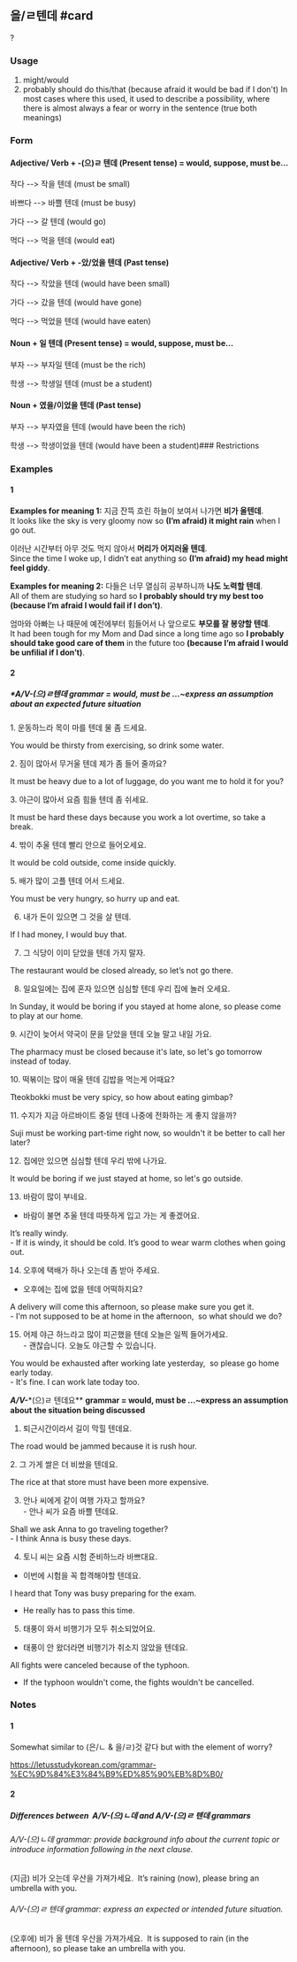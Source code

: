 ## 을/ㄹ텐데 #card
?
### Usage
1. might/would
2. probably should do this/that (because afraid it would be bad if I don't)
In most cases where this used, it used to describe a possibility, where there is almost always a fear or worry in the sentence (true both meanings)
### Form
#### Adjective/ Verb + -(으)ㄹ 텐데 (Present tense) = would, suppose, must be...

작다 --> 작을 텐데 (must be small)

바쁘다 --> 바쁠 텐데 (must be busy)

가다 --> 갈 텐데 (would go)

먹다 --> 먹을 텐데 (would eat)
#### Adjective/ Verb + -았/었을 텐데 (Past tense)

작다 --> 작았을 텐데 (would have been small)

가다 --> 갔을 텐데 (would have gone)

먹다 --> 먹었을 텐데 (would have eaten)
#### Noun + 일 텐데 (Present tense) = would, suppose, must be...

부자 --> 부자일 텐데 (must be the rich)

학생 --> 학생일 텐데 (must be a student)
#### Noun + 였을/이었을 텐데 (Past tense)

부자 --> 부자였을 텐데 (would have been the rich)

학생 --> 학생이었을 텐데 (would have been a student)### Restrictions
### Examples
#### 1
**Examples for meaning 1:** 지금 잔뜩 흐린 하늘이 보여서 나가면 **비가 올텐데**.  
It looks like the sky is very gloomy now so **(I’m afraid) it might rain** when I go out.

이러난 시간부터 아무 것도 먹지 않아서 **머리가 어지러울 텐데**.  
Since the time I woke up, I didn’t eat anything so **(I’m afraid) my head might feel giddy**.

**Examples for meaning 2:** 다들은 너무 열심히 공부하니까 **나도 노력할 텐데**.  
All of them are studying so hard so **I probably should try my best too (because I’m afraid I would fail if I don’t)**.

엄마와 아빠는 나 때문에 예전에부터 힘들어서 나 앞으로도 **부모를 잘 봉양할 텐데**.  
It had been tough for my Mom and Dad since a long time ago so **I probably should take good care of them** in the future too **(because I’m afraid I would be unfilial if I don’t)**.
#### 2
##### ***A/V-(으)ㄹ텐데 grammar = would, must be ...~express an assumption about an expected future situation**

  

1. 운동하느라 목이 마를 텐데 물 좀 드세요.

You would be thirsty from exercising, so drink some water.

  

2. 짐이 많아서 무거울 텐데 제가 좀 들어 줄까요?

It must be heavy due to a lot of luggage, do you want me to hold it for you? 

  

3. 야근이 많아서 요즘 힘들 텐데 좀 쉬세요.

It must be hard these days because you work a lot overtime, so take a break. 

  

4. 밖이 추울 텐데 빨리 안으로 들어오세요.

It would be cold outside, come inside quickly. 

  

5. 배가 많이 고플 텐데 어서 드세요.

You must be very hungry, so hurry up and eat.

  

6. 내가 돈이 있으면 그 것을 살 텐데.

If I had money, I would buy that.

  

7. 그 식당이 이미 닫았을 텐데 가지 말자.

The restaurant would be closed already, so let’s not go there.

  

8. 일요일에는 집에 혼자 있으면 심심할 텐데 우리 집에 놀러 오세요.

In Sunday, it would be boring if you stayed at home alone, so please come to play at our home.

  

9. 시간이 늦어서 약국이 문을 닫았을 텐데 오늘 말고 내일 가요.

The pharmacy must be closed because it's late, so let's go tomorrow instead of today.

  

10. 떡볶이는 많이 매울 텐데 김밥을 먹는게 어때요? 

Tteokbokki must be very spicy, so how about eating gimbap? 

  

11. 수지가 지금 아르바이트 중일 텐데 나중에 전화하는 게 좋지 않을까?

Suji must be working part-time right now, so wouldn't it be better to call her later? 

  

12. 집에만 있으면 심심할 텐데 우리 밖에 나가요. 

It would be boring if we just stayed at home, so let's go outside.

  

13. 바람이 많이 부네요.  
- 바람이 불면 추울 텐데 따뜻하게 입고 가는 게 좋겠어요.

It’s really windy.  
- If it is windy, it should be cold. It’s good to wear warm clothes when going out.

  

14. 오후에 택배가 하나 오는데 좀 받아 주세요.  
- 오후에는 집에 없을 텐데 어떡하지요?

A delivery will come this afternoon, so please make sure you get it.  
- I'm not supposed to be at home in the afternoon,  so what should we do?

  

15. 어제 야근 하느라고 많이 피곤했을 텐데 오늘은 일찍 들어가세요.  
- 괜찮습니다. 오늘도 야근할 수 있습니다.

You would be exhausted after working late yesterday,  so please go home early today.  
- It's fine. I can work late today too.

  

  

***A/V-****(으)ㄹ 텐데요** **grammar = would, must be ...~express an assumption about** **the situation being discussed**

  

1. 퇴근시간이라서 길이 막힐 텐데요.

The road would be jammed because it is rush hour.

  

2. 그 가게 쌀은 더 비쌌을 텐데요.

The rice at that store must have been more expensive.

  

3. 안나 씨에게 같이 여행 가자고 할까요?  
- 안나 씨가 요즘 바쁠 텐데요.

Shall we ask Anna to go traveling together?  
- I think Anna is busy these days.

  

4. 토니 씨는 요즘 시험 준비하느라 바쁘대요.

- 이번에 시험을 꼭 합격해야할 텐데요. 

I heard that Tony was busy preparing for the exam.

- He really has to pass this time. 

  

5. 태풍이 와서 비행기가 모두 취소되었어요.

- 태풍이 안 왔더라면 비행기가 취소지 않았을 텐데요.

All fights were canceled because of the typhoon.

- If the typhoon wouldn't come, the fights wouldn't be cancelled.
### Notes
#### 1
Somewhat similar to (은/ㄴ & 을/ㄹ)것 같다 but with the element of worry?

https://letusstudykorean.com/grammar-%EC%9D%84%E3%84%B9%ED%85%90%EB%8D%B0/
#### 2
##### Differences between  **A/V**-(으)ㄴ데 and A/V-(으)ㄹ 텐데 grammars
###### A/V-(으)ㄴ데 grammar: provide background info about the current topic or introduce information following in the next clause.  
(지금) 비가 오는데 우산을 가져가세요. 
It’s raining (now), please bring an umbrella with you.
###### A/V-(으)ㄹ 텐데 grammar: express an expected or intended future situation.  
(오후에) 비가 올 텐데 우산을 가져가세요. 
It is supposed to rain (in the afternoon), so please take an umbrella with you.
